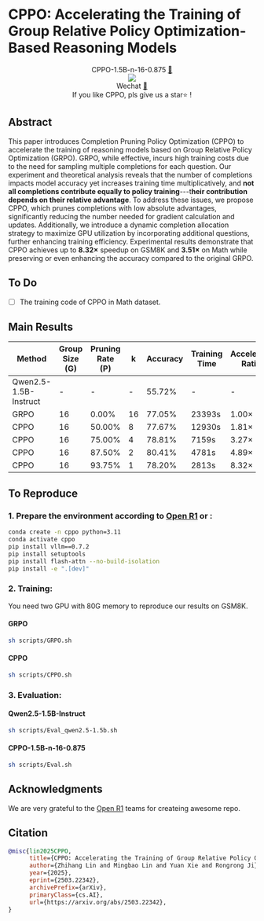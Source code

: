# CPPO: Accelerating the Training of Group Relative Policy Optimization-Based Reasoning Models


<p align="center">
CPPO-1.5B-n-16-0.875 <a href="https://huggingface.co/Stardust1956/CPPO-1.5B-n-16-0.875">🤗</a> <br>
<a href="https://arxiv.org/abs/2503.22342"> <img src='https://img.shields.io/badge/arXiv-2503.22342-b31b1b.svg'></a> <br> Wechat <a href="./asset/wechat.png">💭</a> <br>
If you like CPPO, pls give us a star⭐ !
</p>

## Abstract
This paper introduces Completion Pruning Policy Optimization (CPPO) to accelerate the training of reasoning models based on Group Relative Policy Optimization (GRPO). GRPO, while effective, incurs high training costs due to the need for sampling multiple completions for each question. Our experiment and theoretical analysis reveals that the number of completions impacts model accuracy yet increases training time multiplicatively, and **not all completions contribute equally to policy training**---t**heir contribution depends on their relative advantage**. To address these issues, we propose CPPO, which prunes completions with low absolute advantages, significantly reducing the number needed for gradient calculation and updates. Additionally, we introduce a dynamic completion allocation strategy to maximize GPU utilization by incorporating additional questions, further enhancing training efficiency. Experimental results demonstrate that CPPO achieves up to **$8.32\times$** speedup on GSM8K and **$3.51\times$** on Math while preserving or even enhancing the accuracy compared to the original GRPO.

## To Do
- [ ] The training code of CPPO in Math dataset.

## Main Results
| Method                | Group Size (G) | Pruning Rate (P) | k  | Accuracy  | Training Time | Accelerate Ratio |
|-----------------------|---------------|------------------|----|-----------|---------------|------------------|
| Qwen2.5-1.5B-Instruct | -             | -                | -  | 55.72%    | -             | -                |
| GRPO                 | 16            | 0.00%            | 16 | 77.05%    | 23393s        | 1.00×            |
| CPPO                 | 16            | 50.00%           | 8  | 77.67%    | 12930s        | 1.81×            |
| CPPO                 | 16            | 75.00%           | 4  | 78.81%    | 7159s         | 3.27×            |
| CPPO                 | 16            | 87.50%           | 2  | 80.41%    | 4781s         | 4.89×            |
| CPPO                 | 16            | 93.75%           | 1  | 78.20%    | 2813s         | 8.32×            |


## To Reproduce

### 1. Prepare the environment according to [Open R1](https://github.com/huggingface/open-r1) or :
```bash
conda create -n cppo python=3.11
conda activate cppo
pip install vllm==0.7.2
pip install setuptools
pip install flash-attn --no-build-isolation
pip install -e ".[dev]"
```
### 2. Training:
You need two GPU with 80G memory to reproduce our results on GSM8K.
#### GRPO
```bash
sh scripts/GRPO.sh
```
#### CPPO
```bash
sh scripts/CPPO.sh
```
### 3. Evaluation:
#### Qwen2.5-1.5B-Instruct
```bash
sh scripts/Eval_qwen2.5-1.5b.sh
```
#### CPPO-1.5B-n-16-0.875
```bash
sh scripts/Eval.sh
```


## Acknowledgments
We are very grateful to the [Open R1](https://github.com/huggingface/open-r1) teams for createing awesome repo.


## Citation
```bibtex
@misc{lin2025CPPO,
      title={CPPO: Accelerating the Training of Group Relative Policy Optimization-Based Reasoning Models}, 
      author={Zhihang Lin and Mingbao Lin and Yuan Xie and Rongrong Ji},
      year={2025},
      eprint={2503.22342},
      archivePrefix={arXiv},
      primaryClass={cs.AI},
      url={https://arxiv.org/abs/2503.22342}, 
}
```